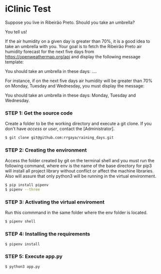 # iClinic Test

Suppose you live in Ribeirão Preto. Should you take an umbrella?

You tell us!

If the air humidity on a given day is greater than 70%, it is a good idea to take an umbrella with you. Your goal is to fetch the Ribeirão Preto air humidity forecast for the next five days from https://openweathermap.org/api and display the following message template:

You should take an umbrella in these days: ....

For instance, if on the next five days air humidity will be greater than 70% on Monday, Tuesday and Wednesday, you must display the message:

You should take an umbrella in these days: Monday, Tuesday and Wednesday.


### STEP 1: Get the source code

Create a folder to be the working directory and execute a git clone. If you don't have *access* or *user*, contact the [Administrator].

```bash
$ git clone git@github.com:rrgaya/raining_days.git

```


### STEP 2: Creating the environment

Access the folder created by git on the terminal shell and you must run the following command, where env is the name of the base directory for pip3 will install all project library without conflict or affect the machine libraries. Also will assure that only python3 will be running in the virtual environment.


```bash
$ pip install pipenv
$ pipenv --three
```

### STEP 3: Activating the virtual enviroment

Run this commmand in the same folder where the env folder is located.

```bash
$ pipenv shell
```


### STEP 4: Installing the requirements


```bash
$ pipenv install
``` 


### STEP 5: Execute app.py


```bash
$ python3 app.py
``` 


